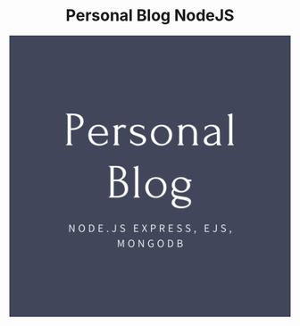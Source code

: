<h1 align="center">Personal Blog NodeJS</h1>
<img src='./readme-assets/intro.png' width='100%' height='50%'>

